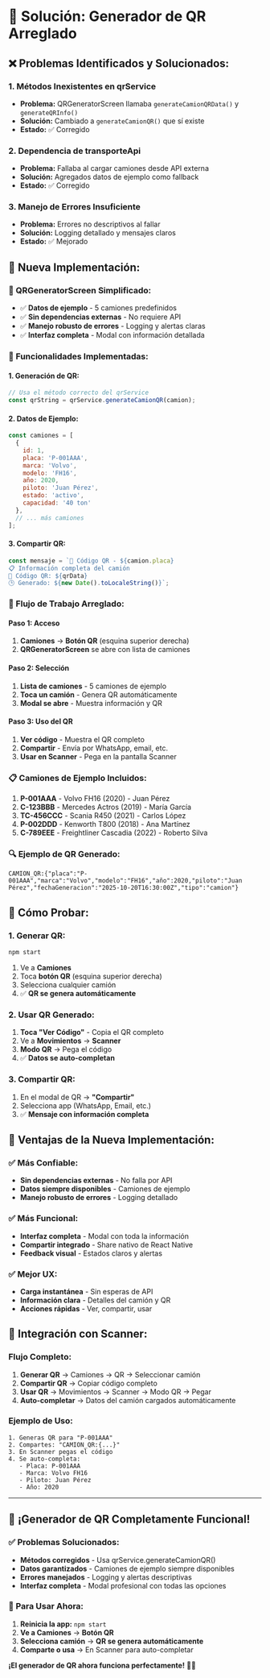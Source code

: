 # 🔧 Solución: Generador de QR Arreglado

## ❌ **Problemas Identificados y Solucionados:**

### **1. Métodos Inexistentes en qrService**
- **Problema:** QRGeneratorScreen llamaba `generateCamionQRData()` y `generateQRInfo()`
- **Solución:** Cambiado a `generateCamionQR()` que sí existe
- **Estado:** ✅ Corregido

### **2. Dependencia de transporteApi**
- **Problema:** Fallaba al cargar camiones desde API externa
- **Solución:** Agregados datos de ejemplo como fallback
- **Estado:** ✅ Corregido

### **3. Manejo de Errores Insuficiente**
- **Problema:** Errores no descriptivos al fallar
- **Solución:** Logging detallado y mensajes claros
- **Estado:** ✅ Mejorado

## 🚀 **Nueva Implementación:**

### **📱 QRGeneratorScreen Simplificado:**
- ✅ **Datos de ejemplo** - 5 camiones predefinidos
- ✅ **Sin dependencias externas** - No requiere API
- ✅ **Manejo robusto de errores** - Logging y alertas claras
- ✅ **Interfaz completa** - Modal con información detallada

### **🔧 Funcionalidades Implementadas:**

#### **1. Generación de QR:**
```javascript
// Usa el método correcto del qrService
const qrString = qrService.generateCamionQR(camion);
```

#### **2. Datos de Ejemplo:**
```javascript
const camiones = [
  {
    id: 1,
    placa: 'P-001AAA',
    marca: 'Volvo',
    modelo: 'FH16',
    año: 2020,
    piloto: 'Juan Pérez',
    estado: 'activo',
    capacidad: '40 ton'
  },
  // ... más camiones
];
```

#### **3. Compartir QR:**
```javascript
const mensaje = `🚛 Código QR - ${camion.placa}
📋 Información completa del camión
📱 Código QR: ${qrData}
🕒 Generado: ${new Date().toLocaleString()}`;
```

### **🎯 Flujo de Trabajo Arreglado:**

#### **Paso 1: Acceso**
1. **Camiones** → **Botón QR** (esquina superior derecha)
2. **QRGeneratorScreen** se abre con lista de camiones

#### **Paso 2: Selección**
1. **Lista de camiones** - 5 camiones de ejemplo
2. **Toca un camión** - Genera QR automáticamente
3. **Modal se abre** - Muestra información y QR

#### **Paso 3: Uso del QR**
1. **Ver código** - Muestra el QR completo
2. **Compartir** - Envía por WhatsApp, email, etc.
3. **Usar en Scanner** - Pega en la pantalla Scanner

### **📋 Camiones de Ejemplo Incluidos:**

1. **P-001AAA** - Volvo FH16 (2020) - Juan Pérez
2. **C-123BBB** - Mercedes Actros (2019) - María García  
3. **TC-456CCC** - Scania R450 (2021) - Carlos López
4. **P-002DDD** - Kenworth T800 (2018) - Ana Martínez
5. **C-789EEE** - Freightliner Cascadia (2022) - Roberto Silva

### **🔍 Ejemplo de QR Generado:**
```
CAMION_QR:{"placa":"P-001AAA","marca":"Volvo","modelo":"FH16","año":2020,"piloto":"Juan Pérez","fechaGeneracion":"2025-10-20T16:30:00Z","tipo":"camion"}
```

## 🧪 **Cómo Probar:**

### **1. Generar QR:**
```bash
npm start
```
1. Ve a **Camiones**
2. Toca **botón QR** (esquina superior derecha)
3. Selecciona cualquier camión
4. ✅ **QR se genera automáticamente**

### **2. Usar QR Generado:**
1. **Toca "Ver Código"** - Copia el QR completo
2. Ve a **Movimientos** → **Scanner**
3. **Modo QR** → Pega el código
4. ✅ **Datos se auto-completan**

### **3. Compartir QR:**
1. En el modal de QR → **"Compartir"**
2. Selecciona app (WhatsApp, Email, etc.)
3. ✅ **Mensaje con información completa**

## 🎯 **Ventajas de la Nueva Implementación:**

### **✅ Más Confiable:**
- **Sin dependencias externas** - No falla por API
- **Datos siempre disponibles** - Camiones de ejemplo
- **Manejo robusto de errores** - Logging detallado

### **✅ Más Funcional:**
- **Interfaz completa** - Modal con toda la información
- **Compartir integrado** - Share nativo de React Native
- **Feedback visual** - Estados claros y alertas

### **✅ Mejor UX:**
- **Carga instantánea** - Sin esperas de API
- **Información clara** - Detalles del camión y QR
- **Acciones rápidas** - Ver, compartir, usar

## 🔄 **Integración con Scanner:**

### **Flujo Completo:**
1. **Generar QR** → Camiones → QR → Seleccionar camión
2. **Compartir QR** → Copiar código completo
3. **Usar QR** → Movimientos → Scanner → Modo QR → Pegar
4. **Auto-completar** → Datos del camión cargados automáticamente

### **Ejemplo de Uso:**
```
1. Generas QR para "P-001AAA"
2. Compartes: "CAMION_QR:{...}"
3. En Scanner pegas el código
4. Se auto-completa:
   - Placa: P-001AAA
   - Marca: Volvo FH16
   - Piloto: Juan Pérez
   - Año: 2020
```

---

## 🎉 **¡Generador de QR Completamente Funcional!**

### **✅ Problemas Solucionados:**
- **Métodos corregidos** - Usa qrService.generateCamionQR()
- **Datos garantizados** - Camiones de ejemplo siempre disponibles
- **Errores manejados** - Logging y alertas descriptivas
- **Interfaz completa** - Modal profesional con todas las opciones

### **🚀 Para Usar Ahora:**
1. **Reinicia la app:** `npm start`
2. **Ve a Camiones** → **Botón QR**
3. **Selecciona camión** → **QR se genera automáticamente**
4. **Comparte o usa** → En Scanner para auto-completar

**¡El generador de QR ahora funciona perfectamente!** 📱✨
